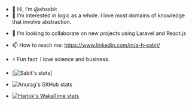 - 👋 Hi, I’m @ahsabit
- 👀 I’m interested in logic as a whole. I love most domains of knowledge that involve abstraction.
<!--- - 🌱 I’m currently learning --->
- 💞️ I’m looking to collaborate on new projects using Laravel and React.js
- 📫 How to reach me: https://www.linkedin.com/in/a-h-sabit/
- ⚡ Fun fact: I love science and business.

- [![Sabit's stats](https://github-stats-b2v2nedsk-a-h-sabits-projects.vercel.app/api?username=ahsabit&show_icons=true&theme=radical)]
- ![Anurag's GitHub stats](https://github-readme-stats.vercel.app/api?username=anuraghazra&show_icons=true&theme=radical)
- [![Harlok's WakaTime stats](https://)](https://github.com/anuraghazra/github-readme-stats)

<!---
ahsabit/ahsabit is a ✨ special ✨ repository because its `README.md` (this file) appears on your GitHub profile.
You can click the Preview link to take a look at your changes.
--->
